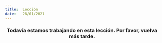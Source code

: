 ```yaml
---
title:  Lección
date:   28/01/2021
---
```


### <center>Todavía estamos trabajando en esta lección. Por favor, vuelva más tarde.</center>